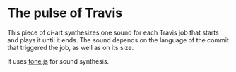 # The pulse of Travis

This piece of ci-art synthesizes one sound for each Travis job that starts and plays it until it ends. The sound depends on the language of the commit that triggered the job, as well as on its size.

It uses [tone.js](https://tonejs.github.io/) for sound synthesis.
